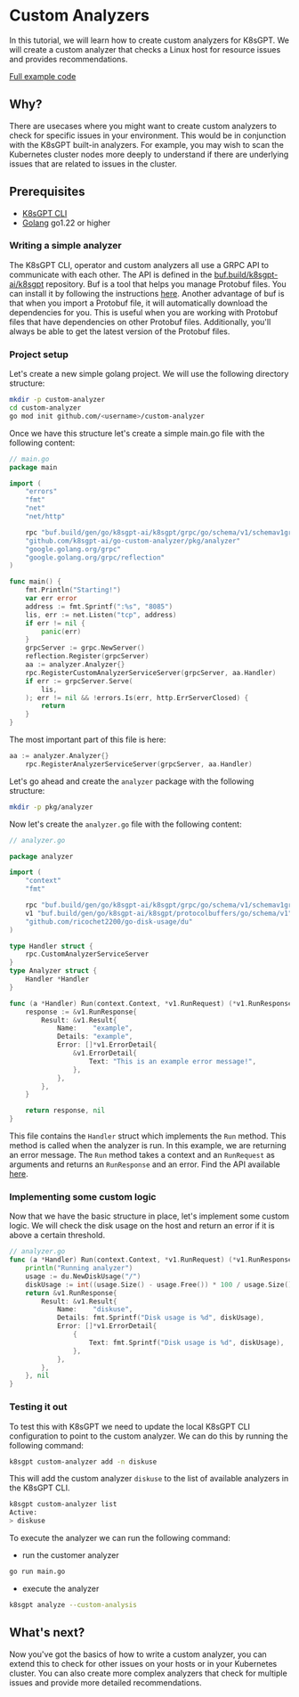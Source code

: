 # Custom Analyzers

In this tutorial, we will learn how to create custom analyzers for K8sGPT.
We will create a custom analyzer that checks a Linux host for resource issues and provides recommendations.

[Full example code](https://github.com/k8sgpt-ai/go-custom-analyzer)

## Why?

There are usecases where you might want to create custom analyzers to check for specific issues in your environment. This would be in conjunction with the K8sGPT built-in analyzers.
For example, you may wish to scan the Kubernetes cluster nodes more deeply to understand if there are underlying issues that are related to issues in the cluster.

## Prerequisites

- [K8sGPT CLI](https://github.com/k8sgpt-ai/k8sgpt.git)
- [Golang](https://golang.org/doc/install) go1.22 or higher

### Writing a simple analyzer

 The K8sGPT CLI, operator and custom analyzers all use a GRPC API to communicate with each other. The API is defined in the [buf.build/k8sgpt-ai/k8sgpt](https://buf.build/k8sgpt-ai/k8sgpt/docs/main:schema.v1) repository. Buf is a tool that helps you manage Protobuf files. You can install it by following the instructions [here](https://docs.buf.build/installation).
 Another advantage of buf is that when you import a Protobuf file, it will automatically download the dependencies for you. This is useful when you are working with Protobuf files that have dependencies on other Protobuf files. Additionally, you'll always be able to get the latest version of the Protobuf files.

### Project setup

Let's create a new simple golang project. We will use the following directory structure:

```bash
mkdir -p custom-analyzer
cd custom-analyzer
go mod init github.com/<username>/custom-analyzer
```

Once we have this structure let's create a simple main.go file with the following content:

```go
// main.go
package main

import (
	"errors"
	"fmt"
	"net"
	"net/http"

	rpc "buf.build/gen/go/k8sgpt-ai/k8sgpt/grpc/go/schema/v1/schemav1grpc"
	"github.com/k8sgpt-ai/go-custom-analyzer/pkg/analyzer"
	"google.golang.org/grpc"
	"google.golang.org/grpc/reflection"
)

func main() {
	fmt.Println("Starting!")
	var err error
	address := fmt.Sprintf(":%s", "8085")
	lis, err := net.Listen("tcp", address)
	if err != nil {
		panic(err)
	}
	grpcServer := grpc.NewServer()
	reflection.Register(grpcServer)
	aa := analyzer.Analyzer{}
	rpc.RegisterCustomAnalyzerServiceServer(grpcServer, aa.Handler)
	if err := grpcServer.Serve(
		lis,
	); err != nil && !errors.Is(err, http.ErrServerClosed) {
		return
	}
}
```

The most important part of this file is here:

```go
aa := analyzer.Analyzer{}
	rpc.RegisterAnalyzerServiceServer(grpcServer, aa.Handler)
```

Let's go ahead and create the `analyzer` package with the following structure:

```bash
mkdir -p pkg/analyzer
```

Now let's create the `analyzer.go` file with the following content:

```go
// analyzer.go

package analyzer

import (
	"context"
	"fmt"

	rpc "buf.build/gen/go/k8sgpt-ai/k8sgpt/grpc/go/schema/v1/schemav1grpc"
	v1 "buf.build/gen/go/k8sgpt-ai/k8sgpt/protocolbuffers/go/schema/v1"
	"github.com/ricochet2200/go-disk-usage/du"
)

type Handler struct {
	rpc.CustomAnalyzerServiceServer
}
type Analyzer struct {
	Handler *Handler
}

func (a *Handler) Run(context.Context, *v1.RunRequest) (*v1.RunResponse, error) {
	response := &v1.RunResponse{
		Result: &v1.Result{
			Name:    "example",
			Details: "example",
			Error: []*v1.ErrorDetail{
				&v1.ErrorDetail{
					Text: "This is an example error message!",
				},
			},
		},
	}

	return response, nil
}
```

This file contains the `Handler` struct which implements the `Run` method. This method is called when the analyzer is run. In this example, we are returning an error message.
The `Run` method takes a context and an `RunRequest` as arguments and returns an `RunResponse` and an error. Find the API available [here](https://buf.build/k8sgpt-ai/k8sgpt/file/1379a5a1889d4bf49494b2e2b8e36164:schema/v1/custom_analyzer.proto).

### Implementing some custom logic

Now that we have the basic structure in place, let's implement some custom logic. We will check the disk usage on the host and return an error if it is above a certain threshold.

```go
// analyzer.go
func (a *Handler) Run(context.Context, *v1.RunRequest) (*v1.RunResponse, error) {
	println("Running analyzer")
	usage := du.NewDiskUsage("/")
	diskUsage := int((usage.Size() - usage.Free()) * 100 / usage.Size())
	return &v1.RunResponse{
		Result: &v1.Result{
			Name:    "diskuse",
			Details: fmt.Sprintf("Disk usage is %d", diskUsage),
			Error: []*v1.ErrorDetail{
				{
					Text: fmt.Sprintf("Disk usage is %d", diskUsage),
				},
			},
		},
	}, nil
}
```

### Testing it out

To test this with K8sGPT we need to update the local K8sGPT CLI configuration to point to the custom analyzer. We can do this by running the following command:

```bash
k8sgpt custom-analyzer add -n diskuse
```

This will add the custom analyzer `diskuse` to the list of available analyzers in the K8sGPT CLI.

```bash
k8sgpt custom-analyzer list
Active:
> diskuse
```

To execute the analyzer we can run the following command:

- run the customer analyzer

```bash
go run main.go
```

- execute the analyzer

```bash
k8sgpt analyze --custom-analysis
```

## What's next?

Now you've got the basics of how to write a custom analyzer, you can extend this to check for other issues on your hosts or in your Kubernetes cluster. You can also create more complex analyzers that check for multiple issues and provide more detailed recommendations.
